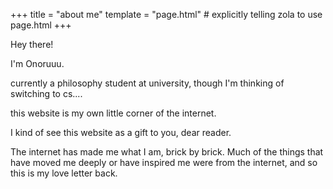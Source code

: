 +++
title = "about me"
template = "page.html" # explicitly telling zola to use page.html
+++

Hey there!

I'm Onoruuu.

currently a philosophy student at university, though I'm thinking of switching to cs....

this website is my own little corner of the internet. 

I kind of see this website as a gift to you, dear reader. 

The internet has made me what I am, brick by brick. Much of the things that have moved me deeply or have inspired me were from the internet, and so this is my love letter back.

